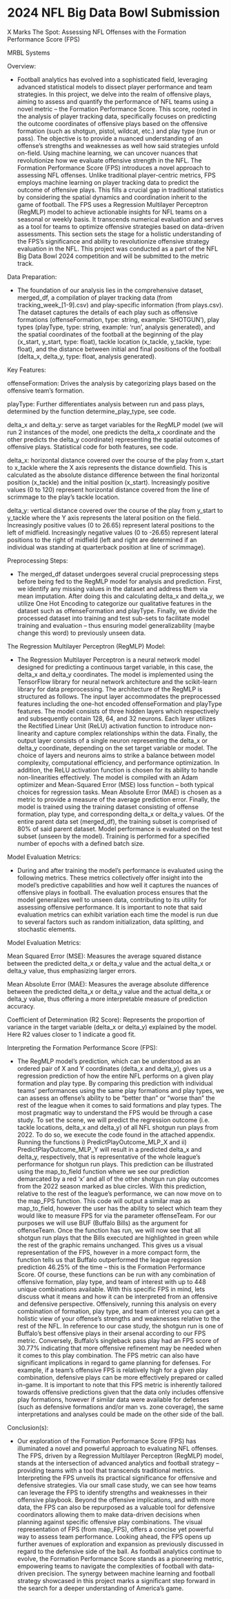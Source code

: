# 2024 NFL Big Data Bowl Submission

X Marks The Spot: Assessing NFL Offenses with the Formation Performance Score (FPS)

MRBL Systems

Overview:

-	Football analytics has evolved into a sophisticated field, leveraging advanced statistical models to dissect player performance and team strategies. In this project, we delve into the realm of offensive plays, aiming to assess and quantify the performance of NFL teams using a novel metric – the Formation Performance Score. This score, rooted in the analysis of player tracking data, specifically focuses on predicting the outcome coordinates of offensive plays based on the offensive formation (such as shotgun, pistol, wildcat, etc.) and play type (run or pass). The objective is to provide a nuanced understanding of an offense’s strengths and weaknesses as well how said strategies unfold on-field. Using machine learning, we can uncover nuances that revolutionize how we evaluate offensive strength in the NFL.
	The Formation Performance Score (FPS) introduces a novel approach to assessing NFL offenses. Unlike traditional player-centric metrics, FPS employs machine learning on player tracking data to predict the outcome of offensive plays. This fills a crucial gap in traditional statistics by considering the spatial dynamics and coordination inherit to the game of football. The FPS uses a Regression Multilayer Perceptron (RegMLP) model to achieve actionable insights for NFL teams on a seasonal or weekly basis. It transcends numerical evaluation and serves as a tool for teams to optimize offensive strategies based on data-driven assessments. This section sets the stage for a holistic understanding of the FPS’s significance and ability to revolutionize offensive strategy evaluation in the NFL. 
	This project was conducted as a part of the NFL Big Data Bowl 2024 competition and will be submitted to the metric track.

Data Preparation:

-	The foundation of our analysis lies in the comprehensive dataset, merged_df, a compilation of player tracking data (from tracking_week_[1-9].csv) and play-specific information (from plays.csv). The dataset captures the details of each play such as offensive formations (offenseFormation, type: string, example: ‘SHOTGUN’), play types (playType, type: string, example: ‘run’, analysis generated), and the spatial coordinates of the football at the beginning of the play (x_start, y_start, type: float), tackle location (x_tackle, y_tackle, type: float), and the distance between initial and final positions of the football (delta_x, delta_y, type: float, analysis generated). 
	
Key Features:

offenseFormation: Drives the analysis by categorizing plays based on the offensive team’s formation.

playType: Further differentiates analysis between run and pass plays, determined by the function determine_play_type, see code.

 

delta_x and delta_y: serve as target variables for the RegMLP model (we will run 2 instances of the model, one predicts the delta_x coordinate and the other predicts the delta_y coordinate) representing the spatial outcomes of offensive plays. Statistical code for both features, see code.

 

delta_x: horizontal distance covered over the course of the play from x_start to x_tackle where the X axis represents the distance downfield. This is calculated as the absolute distance difference between the final horizontal position (x_tackle) and the initial position (x_start). Increasingly positive values (0 to 120) represent horizontal distance covered from the line of scrimmage to the play’s tackle location.

delta_y: vertical distance covered over the course of the play from y_start to y_tackle where the Y axis represents the lateral position on the field. Increasingly positive values (0 to 26.65) represent lateral positions to the left of midfield. Increasingly negative values (0 to -26.65) represent lateral positions to the right of midfield (left and right are determined if an individual was standing at quarterback position at line of scrimmage).

Preprocessing Steps:

-	The merged_df dataset undergoes several crucial preprocessing steps before being fed to the RegMLP model for analysis and prediction. First, we identify any missing values in the dataset and address them via mean imputation. After doing this and calculating delta_x and delta_y, we utilize One Hot Encoding to categorize our qualitative features in the dataset such as offenseFormation and playType. Finally, we divide the processed dataset into training and test sub-sets to facilitate model training and evaluation – thus ensuring model generalizability (maybe change this word) to previously unseen data. 



The Regression Multilayer Perceptron (RegMLP) Model:

-	The Regression Multilayer Perceptron is a neural network model designed for predicting a continuous target variable, in this case, the delta_x and delta_y coordinates. The model is implemented using the TensorFlow library for neural network architecture and the scikit-learn library for data preprocessing. 
	The architecture of the RegMLP is structured as follows. The input layer accommodates the preprocessed features including the one-hot encoded offenseFormation and playType features. The model consists of three hidden layers which respectively and subsequently contain 128, 64, and 32 neurons. Each layer utilizes the Rectified Linear Unit (ReLU) activation function to introduce non-linearity and capture complex relationships within the data. Finally, the output layer consists of a single neuron representing the delta_x or delta_y coordinate, depending on the set target variable or model. The choice of layers and neurons aims to strike a balance between model complexity, computational efficiency, and performance optimization. In addition, the ReLU activation function is chosen for its ability to handle non-linearities effectively. 
	The model is compiled with an Adam optimizer and Mean-Squared Error (MSE) loss function – both typical choices for regression tasks. Mean Absolute Error (MAE) is chosen as a metric to provide a measure of the average prediction error. Finally, the model is trained using the training dataset consisting of offense formation, play type, and corresponding delta_x or delta_y values. Of the entire parent data set (merged_df), the training subset is comprised of 80% of said parent dataset. Model performance is evaluated on the test subset (unseen by the model). Training is performed for a specified number of epochs with a defined batch size.

Model Evaluation Metrics:

-	During and after training the model’s performance is evaluated using the following metrics. These metrics collectively offer insight into the model’s predictive capabilities and how well it captures the nuances of offensive plays in football. The evaluation process ensures that the model generalizes well to unseen data, contributing to its utility for assessing offensive performance. It is important to note that said evaluation metrics can exhibit variation each time the model is run due to several factors such as random initialization, data splitting, and stochastic elements.

Model Evaluation Metrics:

Mean Squared Error (MSE): Measures the average squared distance between the predicted delta_x or delta_y value and the actual delta_x or delta_y value, thus emphasizing larger errors.

Mean Absolute Error (MAE): Measures the average absolute difference between the predicted delta_x or delta_y value and the actual delta_x or delta_y value, thus offering a more interpretable measure of prediction accuracy.

Coefficient of Determination (R2 Score): Represents the proportion of variance in the target variable (delta_x or delta_y) explained by the model. Here R2 values closer to 1 indicate a good fit.

Interpreting the Formation Performance Score (FPS):

-	The RegMLP model’s prediction, which can be understood as an ordered pair of X and Y coordinates (delta_x and delta_y), gives us a regression prediction of how the entire NFL performs on a given play formation and play type. By comparing this prediction with individual teams’ performances using the same play formations and play types, we can assess an offense’s ability to be “better than” or “worse than” the rest of the league when it comes to said formations and play types. The most pragmatic way to understand the FPS would be through a case study. 
To set the scene, we will predict the regression outcome (i.e. tackle locations, delta_x and delta_y) of all NFL shotgun run plays from 2022. To do so, we execute the code found in the attached appendix. Running the functions i) PredictPlayOutcome_MLP_X and ii) PredictPlayOutcome_MLP_Y will result in a predicted delta_x and delta_y, respectively, that is representative of the whole league’s performance for shotgun run plays. This prediction can be illustrated using the map_to_field function where we see our prediction demarcated by a red ‘x’ and all of the other shotgun run play outcomes from the 2022 season marked as blue circles.
With this prediction, relative to the rest of the league’s performance, we can now move on to the map_FPS function. This code will output a similar map as map_to_field, however the user has the ability to select which team they would like to measure FPS for via the parameter offenseTeam. For our purposes we will use BUF (Buffalo Bills) as the argument for offenseTeam. Once the function has run, we will now see that all shotgun run plays that the Bills executed are highlighted in green while the rest of the graphic remains unchanged. This gives us a visual representation of the FPS, however in a more compact form, the function tells us that Buffalo outperformed the league regression prediction 46.25% of the time – this is the Formation Performance Score. Of course, these functions can be run with any combination of offensive formation, play type, and team of interest with up to 448 unique combinations available.
With this specific FPS in mind, lets discuss what it means and how it can be interpreted from an offensive and defensive perspective. Offensively, running this analysis on every combination of formation, play type, and team of interest you can get a holistic view of your offense’s strengths and weaknesses relative to the rest of the NFL. In reference to our case study, the shotgun run is one of Buffalo’s best offensive plays in their arsenal according to our FPS metric. Conversely, Buffalo’s singleback pass play had an FPS score of 30.77% indicating that more offensive refinement may be needed when it comes to this play combination. The FPS metric can also have significant implications in regard to game planning for defenses. For example, if a team’s offensive FPS is relatively high for a given play combination, defensive plays can be more effectively prepared or called in-game. It is important to note that this FPS metric is inherently tailored towards offensive predictions given that the data only includes offensive play formations, however if similar data were available for defenses (such as defensive formations and/or man vs. zone coverage), the same interpretations and analyses could be made on the other side of the ball.

Conclusion(s):

-	Our exploration of the Formation Performance Score (FPS) has illuminated a novel and powerful approach to evaluating NFL offenses. The FPS, driven by a Regression Multilayer Perceptron (RegMLP) model, stands at the intersection of advanced analytics and football strategy – providing teams with a tool that transcends traditional metrics. 
	Interpreting the FPS unveils its practical significance for offensive and defensive strategies. Via our small case study, we can see how teams can leverage the FPS to identify strengths and weaknesses in their offensive playbook. Beyond the offensive implications, and with more data, the FPS can also be repurposed as a valuable tool for defensive coordinators allowing them to make data-driven decisions when planning against specific offensive play combinations. The visual representation of FPS (from map_FPS), offers a concise yet powerful way to assess team performance. 
	Looking ahead, the FPS opens up further avenues of exploration and expansion as previously discussed in regard to the defensive side of the ball. As football analytics continue to evolve, the Formation Performance Score stands as a pioneering metric, empowering teams to navigate the complexities of football with data-driven precision. The synergy between machine learning and football strategy showcased in this project marks a significant step forward in the search for a deeper understanding of America’s game.

